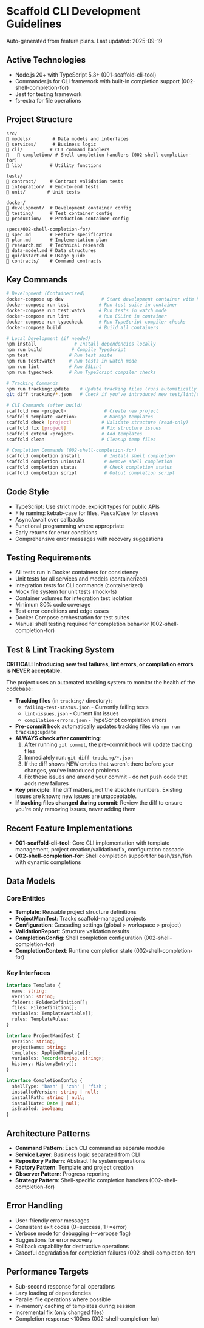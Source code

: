 # Scaffold CLI Development Guidelines

Auto-generated from feature plans. Last updated: 2025-09-19

## Active Technologies
- Node.js 20+ with TypeScript 5.3+ (001-scaffold-cli-tool)
- Commander.js for CLI framework with built-in completion support (002-shell-completion-for)
- Jest for testing framework
- fs-extra for file operations

## Project Structure
```
src/
   models/        # Data models and interfaces
   services/      # Business logic
   cli/          # CLI command handlers
      completion/ # Shell completion handlers (002-shell-completion-for)
   lib/          # Utility functions

tests/
   contract/     # Contract validation tests
   integration/  # End-to-end tests
   unit/        # Unit tests

docker/
   development/  # Development container config
   testing/      # Test container config
   production/   # Production container config

specs/002-shell-completion-for/
   spec.md       # Feature specification
   plan.md       # Implementation plan
   research.md   # Technical research
   data-model.md # Data structures
   quickstart.md # Usage guide
   contracts/    # Command contracts
```

## Key Commands
```bash
# Development (Containerized)
docker-compose up dev              # Start development container with hot-reload
docker-compose run test           # Run test suite in container
docker-compose run test:watch     # Run tests in watch mode
docker-compose run lint           # Run ESLint in container
docker-compose run typecheck      # Run TypeScript compiler checks
docker-compose build              # Build all containers

# Local Development (if needed)
npm install              # Install dependencies locally
npm run build           # Compile TypeScript
npm test               # Run test suite
npm run test:watch     # Run tests in watch mode
npm run lint           # Run ESLint
npm run typecheck      # Run TypeScript compiler checks

# Tracking Commands
npm run tracking:update    # Update tracking files (runs automatically in pre-commit)
git diff tracking/*.json   # Check if you've introduced new test/lint/compilation errors

# CLI Commands (after build)
scaffold new <project>              # Create new project
scaffold template <action>          # Manage templates
scaffold check [project]           # Validate structure (read-only)
scaffold fix [project]             # Fix structure issues
scaffold extend <project>          # Add templates
scaffold clean                     # Cleanup temp files

# Completion Commands (002-shell-completion-for)
scaffold completion install         # Install shell completion
scaffold completion uninstall       # Remove shell completion
scaffold completion status          # Check completion status
scaffold completion script          # Output completion script
```

## Code Style
- TypeScript: Use strict mode, explicit types for public APIs
- File naming: kebab-case for files, PascalCase for classes
- Async/await over callbacks
- Functional programming where appropriate
- Early returns for error conditions
- Comprehensive error messages with recovery suggestions

## Testing Requirements
- All tests run in Docker containers for consistency
- Unit tests for all services and models (containerized)
- Integration tests for CLI commands (containerized)
- Mock file system for unit tests (mock-fs)
- Container volumes for integration test isolation
- Minimum 80% code coverage
- Test error conditions and edge cases
- Docker Compose orchestration for test suites
- Manual shell testing required for completion behavior (002-shell-completion-for)

## Test & Lint Tracking System
**CRITICAL: Introducing new test failures, lint errors, or compilation errors is NEVER acceptable.**

The project uses an automated tracking system to monitor the health of the codebase:
- **Tracking files** (in `tracking/` directory):
  - `failing-test-status.json` - Currently failing tests
  - `lint-issues.json` - Current lint issues
  - `compilation-errors.json` - TypeScript compilation errors
- **Pre-commit hook** automatically updates tracking files via `npm run tracking:update`
- **ALWAYS check after committing**:
  1. After running `git commit`, the pre-commit hook will update tracking files
  2. Immediately run: `git diff tracking/*.json`
  3. If the diff shows NEW entries that weren't there before your changes, you've introduced problems
  4. Fix these issues and amend your commit - do not push code that adds new failures
- **Key principle**: The diff matters, not the absolute numbers. Existing issues are known; new issues are unacceptable.
- **If tracking files changed during commit**: Review the diff to ensure you're only removing issues, never adding them

## Recent Feature Implementations

- **001-scaffold-cli-tool**: Core CLI implementation with template management, project creation/validation/fix, configuration cascade
- **002-shell-completion-for**: Shell completion support for bash/zsh/fish with dynamic completions

## Data Models
### Core Entities
- **Template**: Reusable project structure definitions
- **ProjectManifest**: Tracks scaffold-managed projects
- **Configuration**: Cascading settings (global > workspace > project)
- **ValidationReport**: Structure validation results
- **CompletionConfig**: Shell completion configuration (002-shell-completion-for)
- **CompletionContext**: Runtime completion state (002-shell-completion-for)

### Key Interfaces
```typescript
interface Template {
  name: string;
  version: string;
  folders: FolderDefinition[];
  files: FileDefinition[];
  variables: TemplateVariable[];
  rules: TemplateRules;
}

interface ProjectManifest {
  version: string;
  projectName: string;
  templates: AppliedTemplate[];
  variables: Record<string, string>;
  history: HistoryEntry[];
}

interface CompletionConfig {
  shellType: 'bash' | 'zsh' | 'fish';
  installedVersion: string | null;
  installPath: string | null;
  installDate: Date | null;
  isEnabled: boolean;
}
```

## Architecture Patterns
- **Command Pattern**: Each CLI command as separate module
- **Service Layer**: Business logic separated from CLI
- **Repository Pattern**: Abstract file system operations
- **Factory Pattern**: Template and project creation
- **Observer Pattern**: Progress reporting
- **Strategy Pattern**: Shell-specific completion handlers (002-shell-completion-for)

## Error Handling
- User-friendly error messages
- Consistent exit codes (0=success, 1+=error)
- Verbose mode for debugging (--verbose flag)
- Suggestions for error recovery
- Rollback capability for destructive operations
- Graceful degradation for completion failures (002-shell-completion-for)

## Performance Targets
- Sub-second response for all operations
- Lazy loading of dependencies
- Parallel file operations where possible
- In-memory caching of templates during session
- Incremental fix (only changed files)
- Completion response <100ms (002-shell-completion-for)

<!-- MANUAL ADDITIONS START -->
<!-- Add any project-specific notes or overrides here -->
<!-- MANUAL ADDITIONS END -->